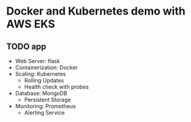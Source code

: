 # Docker and Kubernetes demo with AWS EKS

## TODO app

- Web Server: flask
- Containerization: Docker
- Scaling: Kubernetes
  - Rolling Updates
  - Health check with probes
- Database: MongoDB
  - Persistent Storage
- Monitoring: Prometheus
  - Alerting Service
